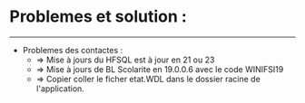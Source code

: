# Problemes et solution :
***
+ Problemes des contactes :
	+ => Mise à jours du HFSQL est à jour en 21 ou 23
	+ => Mise à jours de BL Scolarite en 19.0.0.6 avec le code WINIFSI19
	+ => Copier coller le ficher etat.WDL dans le dossier racine de l'application.
	
